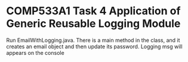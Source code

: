 # COMP533A1 Task 4 Application of Generic Reusable Logging Module 
Run EmailWithLogging.java. There is a main method in the class, and it creates an email object and then update its password. 
Logging msg will appears on the console 
